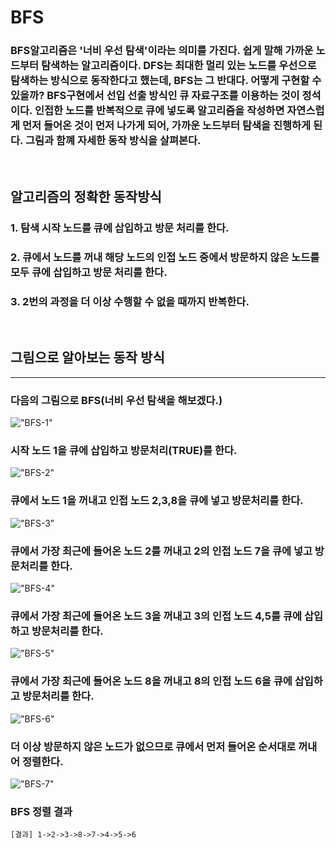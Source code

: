 # BFS
### BFS알고리즘은 '너비 우선 탐색'이라는 의미를 가진다. 쉽게 말해 가까운 노드부터 탐색하는 알고리즘이다. DFS는 최대한 멀리 있는 노드를 우선으로 탐색하는 방식으로 동작한다고 했는데, BFS는 그 반대다. 어떻게 구현할 수 있을까? BFS구현에서 선입 선출 방식인 큐 자료구조를 이용하는 것이 정석이다. 인접한 노드를 반복적으로 큐에 넣도록 알고리즘을 작성하면 자연스럽게 먼저 들어온 것이 먼저 나가게 되어, 가까운 노드부터 탐색을 진행하게 된다. 그림과 함꼐 자세한 동작 방식을 살펴본다.

<br/>

## 알고리즘의 정확한 동작방식
### 1. 탐색 시작 노드를 큐에 삽입하고 방문 처리를 한다.
### 2. 큐에서 노드를 꺼내 해당 노드의 인접 노드 중에서 방문하지 않은 노드를 모두 큐에 삽입하고 방문 처리를 한다.
### 3. 2번의 과정을 더 이상 수행할 수 없을 때까지 반복한다.

<br/>

## 그림으로 알아보는 동작 방식

<hr/>

### 다음의 그림으로 BFS(너비 우선 탐색을 해보겠다.)
!["BFS-1"](https://velog.velcdn.com/images%2Fyellowsummer%2Fpost%2F2f44a677-9f4e-4352-a916-d37405abcdc7%2Fimage.png)


### 시작 노드 1을 큐에 삽입하고 방문처리(TRUE)를 한다.
!["BFS-2"](https://velog.velcdn.com/images%2Fyellowsummer%2Fpost%2F0325b024-0214-445d-b47b-35074a95802b%2Fimage.png)

### 큐에서 노드 1을 꺼내고 인접 노드 2,3,8을 큐에 넣고 방문처리를 한다.
!["BFS-3"](https://velog.velcdn.com/images%2Fyellowsummer%2Fpost%2Fee112a0c-01bc-48e2-8c17-341e238b8670%2Fimage.png)

### 큐에서 가장 최근에 들어온 노드 2를 꺼내고 2의 인접 노드 7을 큐에 넣고 방문처리를 한다.
!["BFS-4"](https://velog.velcdn.com/images%2Fyellowsummer%2Fpost%2F87919caa-5af3-4ca1-b368-9a38a70fd4c7%2Fimage.png)

### 큐에서 가장 최근에 들어온 노드 3을 꺼내고 3의 인접 노드 4,5를 큐에 삽입하고 방문처리를 한다.
!["BFS-5"](https://velog.velcdn.com/images%2Fyellowsummer%2Fpost%2Fdc39f0fb-de13-4a5d-8ddf-a38713c61ae0%2Fimage.png)

### 큐에서 가장 최근에 들어온 노드 8을 꺼내고 8의 인접 노드 6을 큐에 삽입하고 방문처리를 한다.
!["BFS-6"](https://velog.velcdn.com/images%2Fyellowsummer%2Fpost%2F34cf889c-254f-4cf4-b952-a9ad2101d972%2Fimage.png)

### 더 이상 방문하지 않은 노드가 없으므로 큐에서 먼저 들어온 순서대로 꺼내어 정렬한다.
!["BFS-7"](https://velog.velcdn.com/images%2Fyellowsummer%2Fpost%2F38d9b7d1-c8fc-416c-9911-bfade89c2a52%2Fimage.png)

### BFS 정렬 결과
```
[결과] 1->2->3->8->7->4->5->6
```
